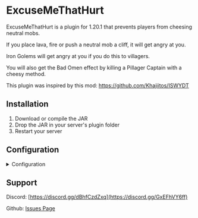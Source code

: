# ExcuseMeThatHurt
ExcuseMeThatHurt is a plugin for 1.20.1 that prevents players from cheesing neutral mobs.

If you place lava, fire or push a neutral mob a cliff, it will get angry at you.

Iron Golems will get angry at you if you do this to villagers.

You will also get the Bad Omen effect by killing a Pillager Captain with a cheesy method.


This plugin was inspired by this mod:
https://github.com/Khajiitos/ISWYDT

## Installation

1. Download or compile the JAR
2. Drop the JAR in your server's plugin folder
3. Restart your server

## Configuration

<details>
<summary>Configuration</summary>

```yaml
#What range should we tell mobs about hazardous materials in?
#Recommended: 6-8
WarnMobsRange: 8
#What range should we allow mobs to target a player on hurt?
MaxAttackDistance: 15
Threats:
  Push:
    #Do you want mobs to realise they're being pushed of a cliff?
    #Disable, if you encounter lags
    Enabled: true
    #When do you want a mob to forget this action?
    #The unit is seconds
    #Recommended: 3-5
    Forget: 5
  Lava:
    #Do you want mobs to realise you place lava on them?
    Enabled: true
    #When do you want a mob to forget this action?
    #The unit is seconds
    #Recommended: 10-15
    Forget: 10
  Fire:
    #Do you want mobs to realise you set them on fire?
    Enabled: true
    #When do you want a mob to forget this action?
    #The unit is seconds
    #Recommended: 10-15
    Forget: 10
SpecialCases:
  Villagers:
    #Do you want villagers to snitch on you?
    #Disable, if you encounter lags
    AlertGolems: true
    #What range should we notify golems in?
    Range: 32
  ZombifiedPiglin:
    #Do you want the Pigmen to unite?
    #Disable, if you encounter lags
    AlertPigmen: true
    #What range should we notify other pigmen in?
    Range: 32
  Pillager:
    #Do you want players to receive the Bad Omen effect?
    BadOmen: true
```

</details>

## Support
Discord: [https://discord.gg/dBhfCzdZxq](https://discord.gg/GxEFhVY6ff)

Github: [Issues Page](https://github.com/TheBlackEntity/ExcuseMeThatHurt/issues)
